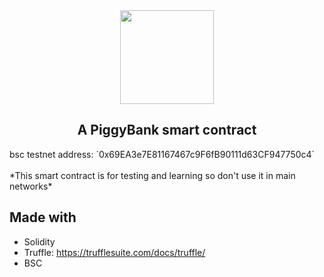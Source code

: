 <center>
<img src="https://www.pngall.com/wp-content/uploads/8/Vector-Piggy-Bank-PNG-Free-Image.png" data-canonical-src="https://www.pngall.com/wp-content/uploads/8/Vector-Piggy-Bank-PNG-Free-Image.png" width="150" height="150" />

## A PiggyBank smart contract
</center>
bsc testnet address: `0x69EA3e7E81167467c9F6fB90111d63CF947750c4`

<br>
<br>
*This smart contract is for testing and learning so don't use it in main networks*

## Made with
- Solidity
- Truffle: https://trufflesuite.com/docs/truffle/
- BSC